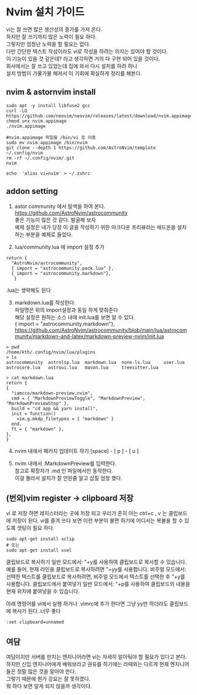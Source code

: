 # Nvim 설치 가이드
vi는 잘 쓰면 많은 생산성의 증가를 가져 온다.  \
하지만 잘 쓰기까지 많은 노력이 필요 하다. \
그렇지만 엄청난 노력을 할 필요는 없다. \
다만 간단한 텍스트 작성이라도 vi로 작성을 하려는 의지는 있어야 할 것이다. \
이 기능이 있을 것 같은데? 라고 생각하면  거의 다 구현 되어 있을 것이다. \
회사에서는 잘 쓰고 있었는데 집에 와서 다시 설치를 하려 하니 \
설치 방법이 가물가물 해져서 이 기회에 확실하게 정리를 해본다.


## nvim & astornvim install

```
sudo apt -y install libfuse2 gcc
curl -LO https://github.com/neovim/neovim/releases/latest/download/nvim.appimage
chmod u+x nvim.appimage
./nvim.appimage

#nvim.appimage 파일을 /bin/vi 로 이동
sudo mv nvim.appimage /bin/nvim
git clone --depth 1 https://github.com/AstroNvim/template ~/.config/nvim
rm -rf ~/.config/nvim/.git
nvim

echo  'alias vi=nvim' > ~/.zshrc
```

## addon setting
 1. astor community 에서 탐색을 하여 본다. \
  https://github.com/AstroNvim/astrocommunity \
  좋은 기능이 많은 것 같다. 발굴해 보자 \
  예제 설정은 내가 당장 이 글을 작성하기 위한 마크다운 프리뷰라는 애드온을 설치 하는 부분을 예제로 들었다.


 2. lua/community.lua 에 import 설정 추가
```
return {
  "AstroNvim/astrocommunity",
  { import = "astrocommunity.pack.lua" },
  { import = "astrocommunity.markdown"},
   }
```
.lua는 생략해도 된다


3. markdown.lua를 작성한다.  \
파일명은 위의 import설정과 동일 하게 맞춰준다 \
해당 설정은 원하는 소스 내에 init.lua를 보면 알 수 있다. \
  { import = "astrocommunity.markdown"}, \
 https://github.com/AstroNvim/astrocommunity/blob/main/lua/astrocommunity/markdown-and-latex/markdown-preview-nvim/init.lua

```
> pwd
/home/kth/.config/nvim/lua/plugins
> ls
astrocommunity  astrolsp.lua  markdown.lua  none-ls.lua     user.lua
astrocore.lua   astroui.lua   mason.lua     treesitter.lua

```

```
> cat markdown.lua
return {
{
  "iamcco/markdown-preview.nvim",
  cmd = { "MarkdownPreviewToggle", "MarkdownPreview", "MarkdownPreviewStop" },
  build = "cd app && yarn install",
  init = function()
    vim.g.mkdp_filetypes = { "markdown" }
  end,
  ft = { "markdown" },
},
}
```

4. nvim 내에서 패키지 업데이트 하기 
[space] - [ p ] - [ u ]

5. nvim 내에서 :MarkdownPreview를 입력한다. \
  참고로 확장자가 .md 인 파일에서만 동작한다. \
  이걸 몰라서 설치가 잘 안된줄 알고 삽질 엄청 했다.


## (번외)vim register -> clipboard 저장
vi 로 저장 하면 레지스터라는  곳에 저장 되고 우리가 흔히 아는 ctrl+c , v 는 클립보드에 저장이 된다.
vi를 즐겨 쓰다 보면 이런 부분이 불편 하기에 어디서는 복불을 할 수 있도록 셋팅이 필요 하다.

```
sudo apt-get install xclip
# 또는
sudo apt-get install xsel
```

클립보드로 복사하기
일반 모드에서: "+y를 사용하여 클립보드로 복사할 수 있습니다. 예를 들어, 현재 라인을 클립보드로 복사하려면 "+yy를 사용합니다.
비주얼 모드에서: 선택한 텍스트를 클립보드로 복사하려면, 비주얼 모드에서 텍스트를 선택한 후 "+y를 사용합니다.
클립보드에서 붙여넣기
일반 모드에서: "+p를 사용하여 클립보드의 내용을 현재 위치에 붙여넣을 수 있습니다.

아래 명령어를 vi에서 실행 하거나 .vimrc에 추가 한다면 그냥 yy만 하더라도 클립보드에 복사가 된다..너무 좋다

```
:set clipboard=unnamed
```

## 여담
여담이지만 서버를 만지는 엔지니어라면 vi는 자세히 알아둬야 할 필요가 있다고 본다. \
하지만 신입 엔지니어에게 배워보라고 권유를 하기에는 라때와는 다르게 현재 엔지니어들은 정말 많은 것을 알아야 한다. \
그렇기 때문에 뭔가 강요는 잘 못하겠다. \
뭐 하다 보면 알게 되지 않을까 생각이다. 


